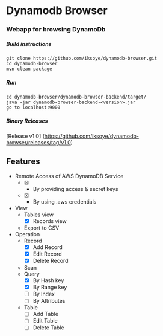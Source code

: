 # Dynamodb Browser 

### Webapp for browsing DynamoDb

##### Build instructions
```
git clone https://github.com/iksoye/dynamodb-browser.git
cd dynamodb-browser
mvn clean package
```

##### Run
```
cd dynamodb-browser/dynamodb-browser-backend/target/
java -jar dynamodb-browser-backend-<version>.jar 
go to localhost:9000
```

##### Binary Releases
[Release v1.0] (https://github.com/iksoye/dynamodb-browser/releases/tag/v1.0)

## Features

- Remote Access of AWS DynamoDB Service
  - [x] - By providing access & secret keys
  - [x] - By using .aws credentials
- View
  - Tables view
    - [x] Records view
  - Export to CSV 
- Operation
  - Record
    - [x] Add Record
    - [x] Edit Record
    - [x] Delete Record
  - Scan 
  - Query
    - [x] By Hash key
    - [x] By Range key
    - [ ] By Index
    - [ ] By Attributes
  - Table
     - [ ] Add Table
     - [ ] Edit Table
     - [ ] Delete Table
